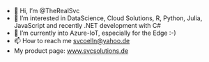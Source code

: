 - 👋 Hi, I’m @TheRealSvc
- 👀 I’m interested in DataScience, Cloud Solutions, R, Python, Julia, JavaScript and recently .NET development with C# 
- 🌱 I’m currently into Azure-IoT, especially for the Edge :-)
- 📫 How to reach me svcoelln@yahoo.de
- My product page: www.svcsolutions.de

<!---
TheRealSvc/TheRealSvc is a ✨ special ✨ repository because its `README.md` (this file) appears on your GitHub profile.
You can click the Preview link to take a look at your changes.
--->
